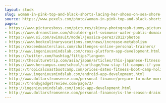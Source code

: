 ```yaml
---
layout: stock
slug: woman-in-pink-top-and-black-shorts-lacing-her-shoes-on-sea-shore-634027
source: https://www.pexels.com/photo/woman-in-pink-top-and-black-shorts-lacing-her-shoes-on-sea-shore-634027/
pages:
- https://www.picturesboss.com/pictures/skinny-photograph-tummy-picturesque-af.html
- https://www.dreamstime.com/shoulder-girl-swimwear-water-public-domain-image-free-116733784
- https://www.si.com/swimsuit/model/jessica-perez/2012/photos
- https://www.bookculinaryvacations.com/news/increase-metabolism
- https://exceedmasterclass.com/challenges-online-personal-trainers/
- http://www.ingeniousmindslab.com/cross-platform-app-development.html
- https://twitter.com/hashtag/fittips?lang=en
- https://theculturetrip.com/asia/japan/articles/this-japanese-fitness-regimen-is-the-fastest-way-to-get-in-shape-for-summer/
- https://www.hercampus.com/school/carthage/how-stay-fit-campus-if-you-hate-gym
- https://tropicalcoastbootcamp.com/prices-dates-fitness-boot-camp-holiday/
- http://www.ingeniousmindslab.com/android-app-development.html
- http://www.dollarsfromsense.com/personal-finance/prepare-to-make-more-money-heres-how/
- https://trendygadgetreview.com/page/3/
- http://ingeniousmindslab.com/ionic-app-development.html
- http://www.dollarsfromsense.com/personal-finance/is-the-season-draining-your-christmas-budget/
---
```

